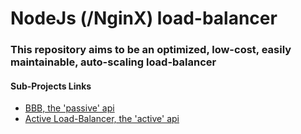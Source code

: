 # NodeJs (/NginX) load-balancer
### This repository aims to be an optimized, low-cost, easily maintainable, auto-scaling load-balancer

#### Sub-Projects Links

- [BBB, the 'passive' api](https://github.com/ZeitounCorp/load-balancer-bbb-zombie)
- [Active Load-Balancer, the 'active' api](https://github.com/ZeitounCorp/load-balancer-active-install)
